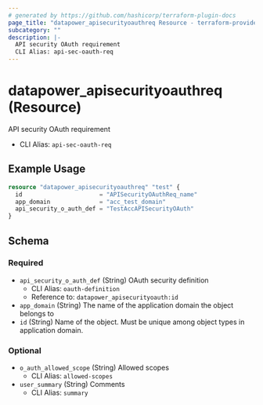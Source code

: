 ```yaml
---
# generated by https://github.com/hashicorp/terraform-plugin-docs
page_title: "datapower_apisecurityoauthreq Resource - terraform-provider-datapower"
subcategory: ""
description: |-
  API security OAuth requirement
  CLI Alias: api-sec-oauth-req
---
```


# datapower_apisecurityoauthreq (Resource)

API security OAuth requirement
  - CLI Alias: `api-sec-oauth-req`

## Example Usage

```terraform
resource "datapower_apisecurityoauthreq" "test" {
  id                      = "APISecurityOAuthReq_name"
  app_domain              = "acc_test_domain"
  api_security_o_auth_def = "TestAccAPISecurityOAuth"
}
```

<!-- schema generated by tfplugindocs -->
## Schema

### Required

- `api_security_o_auth_def` (String) OAuth security definition
  - CLI Alias: `oauth-definition`
  - Reference to: `datapower_apisecurityoauth:id`
- `app_domain` (String) The name of the application domain the object belongs to
- `id` (String) Name of the object. Must be unique among object types in application domain.

### Optional

- `o_auth_allowed_scope` (String) Allowed scopes
  - CLI Alias: `allowed-scopes`
- `user_summary` (String) Comments
  - CLI Alias: `summary`
